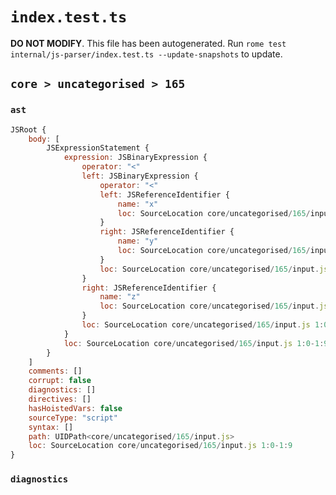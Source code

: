 # `index.test.ts`

**DO NOT MODIFY**. This file has been autogenerated. Run `rome test internal/js-parser/index.test.ts --update-snapshots` to update.

## `core > uncategorised > 165`

### `ast`

```javascript
JSRoot {
	body: [
		JSExpressionStatement {
			expression: JSBinaryExpression {
				operator: "<"
				left: JSBinaryExpression {
					operator: "<"
					left: JSReferenceIdentifier {
						name: "x"
						loc: SourceLocation core/uncategorised/165/input.js 1:0-1:1 (x)
					}
					right: JSReferenceIdentifier {
						name: "y"
						loc: SourceLocation core/uncategorised/165/input.js 1:4-1:5 (y)
					}
					loc: SourceLocation core/uncategorised/165/input.js 1:0-1:5
				}
				right: JSReferenceIdentifier {
					name: "z"
					loc: SourceLocation core/uncategorised/165/input.js 1:8-1:9 (z)
				}
				loc: SourceLocation core/uncategorised/165/input.js 1:0-1:9
			}
			loc: SourceLocation core/uncategorised/165/input.js 1:0-1:9
		}
	]
	comments: []
	corrupt: false
	diagnostics: []
	directives: []
	hasHoistedVars: false
	sourceType: "script"
	syntax: []
	path: UIDPath<core/uncategorised/165/input.js>
	loc: SourceLocation core/uncategorised/165/input.js 1:0-1:9
}
```

### `diagnostics`

```

```
